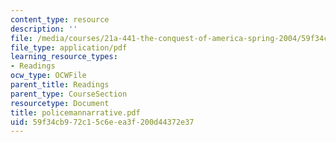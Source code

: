 ```yaml
---
content_type: resource
description: ''
file: /media/courses/21a-441-the-conquest-of-america-spring-2004/59f34cb972c15c6eea3f200d44372e37_policemannarrative.pdf
file_type: application/pdf
learning_resource_types:
- Readings
ocw_type: OCWFile
parent_title: Readings
parent_type: CourseSection
resourcetype: Document
title: policemannarrative.pdf
uid: 59f34cb9-72c1-5c6e-ea3f-200d44372e37
---
```

